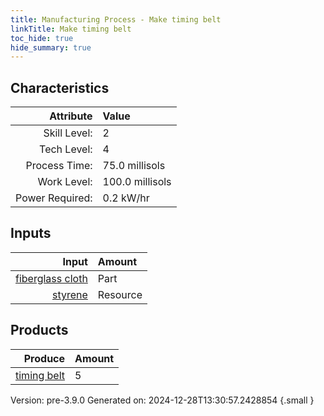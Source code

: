 ```yaml
---
title: Manufacturing Process - Make timing belt
linkTitle: Make timing belt
toc_hide: true
hide_summary: true
---
```



## Characteristics

| Attribute      | Value |
|--------:|:------|
|Skill Level:|2|
|Tech Level:|4|
|Process Time:|75.0 millisols|
|Work Level:|100.0 millisols|
|Power Required:|0.2 kW/hr|

## Inputs

| Input      | Amount |
|--------:|:------|
|[fiberglass cloth](/docs/definitions/part/fiberglass-cloth)|Part|1|
|[styrene](/docs/definitions/resource/styrene)|Resource|1.0 kg|

## Products


| Produce      | Amount |
|--------:|:------|
|[timing belt](/docs/definitions/part/timing-belt)|5|


Version: pre-3.9.0 Generated on: 2024-12-28T13:30:57.2428854
{.small }

